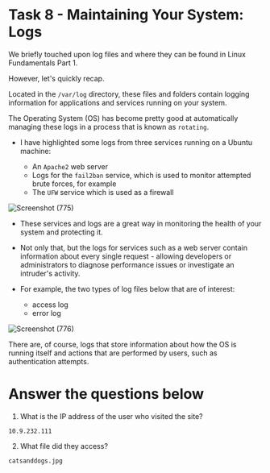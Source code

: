 # Task 8 - Maintaining Your System: Logs 

We briefly touched upon log files and where they can be found in Linux Fundamentals Part 1. 

However, let's quickly recap. 

Located in the `/var/log` directory, these files and folders contain logging information for applications and services running on your system. 

The Operating System  (OS) has become pretty good at automatically managing these logs in a process that is known as `rotating`.

- I have highlighted some logs from three services running on a Ubuntu machine:

    - An `Apache2` web server
    - Logs for the `fail2ban` service, which is used to monitor attempted brute forces, for example
    - The `UFW` service which is used as a firewall

![Screenshot (775)](https://user-images.githubusercontent.com/63872951/179575496-09eef4ac-7e06-4582-9b75-bf18bf1ab07d.png)


- These services and logs are a great way in monitoring the health of your system and protecting it. 

- Not only that, but the logs for services such as a web server contain information about every single request - allowing developers or administrators to diagnose performance issues or investigate an intruder's activity. 
- For example, the two types of log files below that are of interest:
    
    - access log
    - error log

![Screenshot (776)](https://user-images.githubusercontent.com/63872951/179575725-b28fa2ae-f2bf-4282-a63b-be82545d15a0.png)

There are, of course, logs that store information about how the OS is running itself and actions that are performed by users, such as authentication attempts.

# Answer the questions below

1. What is the IP address of the user who visited the site?
```
10.9.232.111
```

2. What file did they access?
```
catsanddogs.jpg
```
